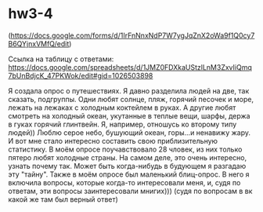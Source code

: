 # hw3-4
(https://docs.google.com/forms/d/1IrFnNnxNdP7W7ygJqZnX2oWa9f1Q0cy7B6QYjnxVMfQ/edit)

Ссылка на таблицу с ответами: https://docs.google.com/spreadsheets/d/1JMZ0FDXkaUStzlLnM3ZxvIiQmq7bUnBdjcK_47PKWok/edit#gid=1026503898

Я создала опрос о путешествиях. Я давно разделила людей на две, так сказать, подгруппы. Одни любят солнце, пляж, горячий песочек и море, лежать на лежаках с холодным коктейлем в руках. А другие любят смотреть на холодный океан, укутанные в теплые вещи, шарфы, держа в гуках горячий глинтвейн. Я, например, отношусь ко второму типу людей)) Люблю серое небо, бушующий океан, горы...и ненавижу жару. И вот мне стало интересно  составить свою приблизительную статистику. В моём опросе поучавствовало 28 чловек, из них только пятеро любят холодные страны. На самом деле, это очень интересно, узнать почему так. Может быть когда-нибудь в будующем я разгадаю эту "тайну". Также в моём опросе был маленький блиц-опрос. В него я включила вопросы, которые когда-то интересовали меня, и, судя по ответам, эти вопросы заинтересовали мнигих))) (судя по вопросам в вк какой же там был верный ответ)
